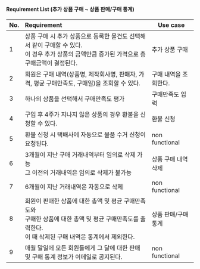 #### Requirement List (추가 상품 구매 ~ 상품 판매/구매 통계)

| No.  | Requirement                                                  | Use case              |
| ---- | :----------------------------------------------------------- | --------------------- |
| 1    | 상품 구매 시 추가 상품으로 등록한 물건도 선택해서 같이 구매할 수 있다.<br>이 경우 추가 상품의 금액만큼 증가된 가격으로 총 구매금액이 결정된다. | 추가 상품 구매        |
| 2    | 회원은 구매 내역(상품명, 제작회사명, 판매자, 가격, 평균 구매만족도, 구매일)을 조회할 수 있다. | 구매 내역을 조회한다. |
| 3    | 하나의 상품을 선택해서 구매만족도 평가                       | 구매만족도 입력       |
| 4    | 구입 후 4주가 지나지 않은 상품의 경우 환불을 신청할 수 있다. | 환불 신청             |
| 5    | 환불 신청 시 택배사에 자동으로 물품 수거 신청이 요청된다.    | non functional        |
| 6    | 3개월이 지난 구매 거래내역부터 임의로 삭제 가능<br>그 이전의 거래내역은 임의로 삭제가 불가능 | 상품 구매 내역 삭제   |
| 7    | 6개월이 지난 거래내역은 자동으로 삭제                        | non functional        |
| 8    | 회원이 판매한 상품에 대한 총액 및 평균 구매만족도와<br>구매한 상품에 대한 총액 및 평균 구매만족도를 출력한다.<br> 이 때 삭제된 구매 내역은 통계에서 제외한다. | 상품 판매/구매 통계   |
| 9    | 매월 말일에 모든 회원들에게 그 달에 대한 판매 및 구매 통계 정보가 이메일로 공지된다. | non functional        |